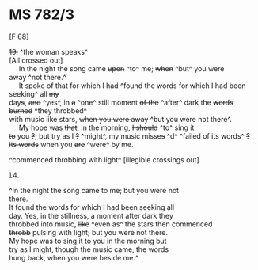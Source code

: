 # MS 782/3

[F 68]

~~19.~~ ^the woman speaks^ \
[All crossed out] \
&nbsp;&nbsp;&nbsp;&nbsp;&nbsp;In the night the song came ~~upon~~ ^to^ me; ~~when~~ ^but^ you were \
away ^not there.^ \
&nbsp;&nbsp;&nbsp;&nbsp;&nbsp;It ~~spoke of that for which I had~~ ^found the words for which I had been seeking^ all ~~my~~ \
day~~s~~, ~~and~~ ^yes^, in ~~a~~ ^one^ still moment ~~of the~~ ^after^ dark the ~~words burned~~ ^they throbbed^ \
with music like stars, ~~when you were away~~ ^but you were not there^. \
&nbsp;&nbsp;&nbsp;&nbsp;&nbsp;My hope was ~~that~~, in the morning, ~~I should~~ ^to^ sing it \
~~to~~ you ~~?~~; but try as I ~~?~~ ^might^, my music misse~~s~~ ^d^ ^failed of its words^ ~~?~~ \
~~its words~~ when you ~~are~~ ^were^ by me.

^commenced throbbing with light^ [illegible crossings out]

14. 

^In the night the song came to me; but you were not \
there. \
It found the words for which I had been seeking all \
day. Yes, in the stillness, a moment after dark they \
throbbed into music, ~~like~~ ^even as^ the stars then commenced \
~~throbb~~ pulsing with light; but you were not there. \
My hope was to sing it to you in the morning but \
try as I might, though the music came, the words \
hung back, when you were beside me.^
